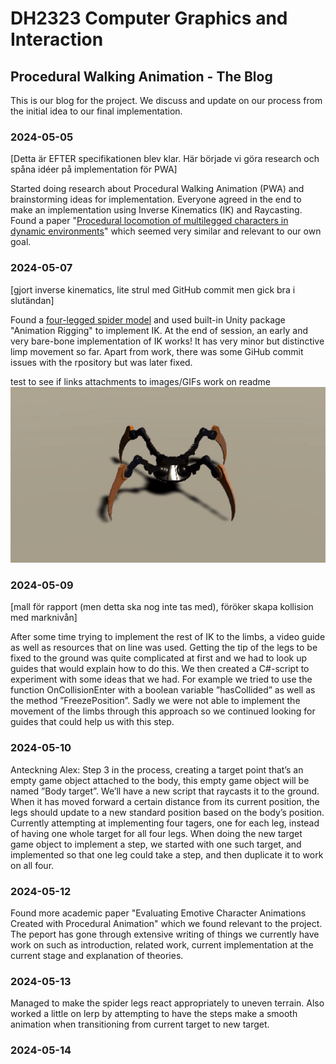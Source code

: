 # DH2323 Computer Graphics and Interaction
## Procedural Walking Animation - The Blog

This is our blog for the project. We discuss and update on our process from the initial idea to our final implementation. 

### 2024-05-05

[Detta är EFTER specifikationen blev klar. Här började vi göra research och spåna idéer på implementation för PWA]

Started doing research about Procedural Walking Animation (PWA) and brainstorming ideas for implementation. Everyone agreed in the end to make an implementation using Inverse Kinematics (IK) and Raycasting. Found a paper "[Procedural locomotion of multilegged characters in dynamic environments](https://onlinelibrary.wiley.com/doi/abs/10.1002/cav.1467?casa_token=L0yaDg2djtEAAAAA%3A_C3_S6ZbTOgz-1ITWVdgoP_Flx-zlLy-h_biQJN62jQtPJJIrwkndg4p33LVwVJ5cRW6bwAaWcOU2Gg)" which seemed very similar and relevant to our own goal.

### 2024-05-07

[gjort inverse kinematics, lite strul med GitHub commit men gick bra i slutändan]

Found a [four-legged spider model](https://assetstore.unity.com/packages/3d/characters/robots/spider-orange-181154#content) and used built-in Unity package "Animation Rigging" to implement IK. At the end of session, an early and very bare-bone implementation of IK works! It has very minor but distinctive limp movement so far. Apart from work, there was some GiHub commit issues with the rpository but was later fixed. 

test to see if links attachments to images/GIFs work on readme
![](https://github.com/Radranger/DH2323-Computer-Graphics-Procedural/blob/main/Images%20and%20GIFs/github%20GIF%20test.gif)

### 2024-05-09

[mall för rapport (men detta ska nog inte tas med), föröker skapa kollision med marknivån]

After some time trying to implement the rest of IK to the limbs, a video guide as well as resources that on line was used. Getting the tip of the legs to be fixed to the ground was quite complicated at first and we had to look up guides that would explain how to do this. We then created a C#-script to experiment with some ideas that we had. For example we tried to use the function OnCollisionEnter with a boolean variable ”hasCollided” as well as the method ”FreezePosition”. Sadly we were not able to implement the movement of the limbs through this approach so we continued looking for guides that could help us with this step.

### 2024-05-10

Anteckning Alex: Step 3 in the process, creating a target point that’s an empty game object attached to the body, this empty game object will be named ”Body target”. We’ll have a new script that raycasts it to the ground. When it has moved forward a certain distance from its current position, the legs should update to a new standard position based on the body’s position. Currently attempting at implementing four tagers, one for each leg, instead of having one whole target for all four legs. When doing the new target game object to implement a step, we started with one such target, and implemented so that one leg could take a step, and then duplicate it to work on all four. 

### 2024-05-12

Found more academic paper "Evaluating Emotive Character Animations Created with Procedural Animation" which we found relevant to the project. The peport has gone through extensive writing of things we currently have work on such as introduction, related work, current implementation at the current stage and explanation of theories. 

### 2024-05-13

Managed to make the spider legs react appropriately to uneven terrain. Also worked a little on lerp by attempting to have the steps make a smooth animation when transitioning from current target to new target.

### 2024-05-14

